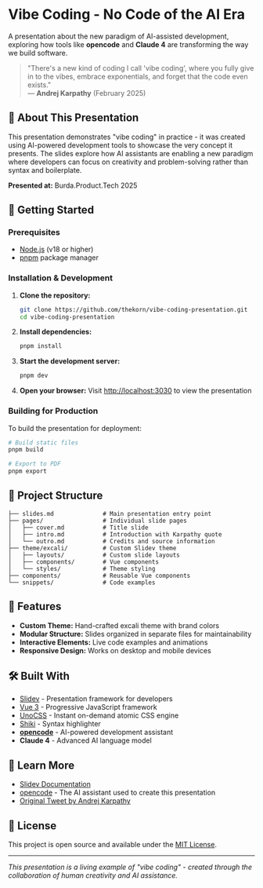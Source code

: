 # Vibe Coding - No Code of the AI Era

A presentation about the new paradigm of AI-assisted development, exploring how tools like **opencode** and **Claude 4** are transforming the way we build software.

> "There's a new kind of coding I call 'vibe coding', where you fully give in to the vibes, embrace exponentials, and forget that the code even exists."  
> — **Andrej Karpathy** (February 2025)

## 🎯 About This Presentation

This presentation demonstrates "vibe coding" in practice - it was created using AI-powered development tools to showcase the very concept it presents. The slides explore how AI assistants are enabling a new paradigm where developers can focus on creativity and problem-solving rather than syntax and boilerplate.

**Presented at:** Burda.Product.Tech 2025

## 🚀 Getting Started

### Prerequisites

- [Node.js](https://nodejs.org/) (v18 or higher)
- [pnpm](https://pnpm.io/) package manager

### Installation & Development

1. **Clone the repository:**
   ```bash
   git clone https://github.com/thekorn/vibe-coding-presentation.git
   cd vibe-coding-presentation
   ```

2. **Install dependencies:**
   ```bash
   pnpm install
   ```

3. **Start the development server:**
   ```bash
   pnpm dev
   ```

4. **Open your browser:**
   Visit <http://localhost:3030> to view the presentation

### Building for Production

To build the presentation for deployment:

```bash
# Build static files
pnpm build

# Export to PDF
pnpm export
```

## 📁 Project Structure

```
├── slides.md              # Main presentation entry point
├── pages/                 # Individual slide pages
│   ├── cover.md           # Title slide
│   ├── intro.md           # Introduction with Karpathy quote
│   └── outro.md           # Credits and source information
├── theme/excali/          # Custom Slidev theme
│   ├── layouts/           # Custom slide layouts
│   ├── components/        # Vue components
│   └── styles/            # Theme styling
├── components/            # Reusable Vue components
└── snippets/              # Code examples
```

## 🎨 Features

- **Custom Theme:** Hand-crafted excali theme with brand colors
- **Modular Structure:** Slides organized in separate files for maintainability
- **Interactive Elements:** Live code examples and animations
- **Responsive Design:** Works on desktop and mobile devices

## 🛠 Built With

- [Slidev](https://sli.dev/) - Presentation framework for developers
- [Vue 3](https://vuejs.org/) - Progressive JavaScript framework
- [UnoCSS](https://unocss.dev/) - Instant on-demand atomic CSS engine
- [Shiki](https://shiki.style/) - Syntax highlighter
- **[opencode](https://opencode.ai)** - AI-powered development assistant
- **Claude 4** - Advanced AI language model

## 📖 Learn More

- [Slidev Documentation](https://sli.dev/)
- [opencode](https://opencode.ai) - The AI assistant used to create this presentation
- [Original Tweet by Andrej Karpathy](https://x.com/karpathy/status/1886192184808149383)

## 📄 License

This project is open source and available under the [MIT License](LICENSE).

---

*This presentation is a living example of "vibe coding" - created through the collaboration of human creativity and AI assistance.*
